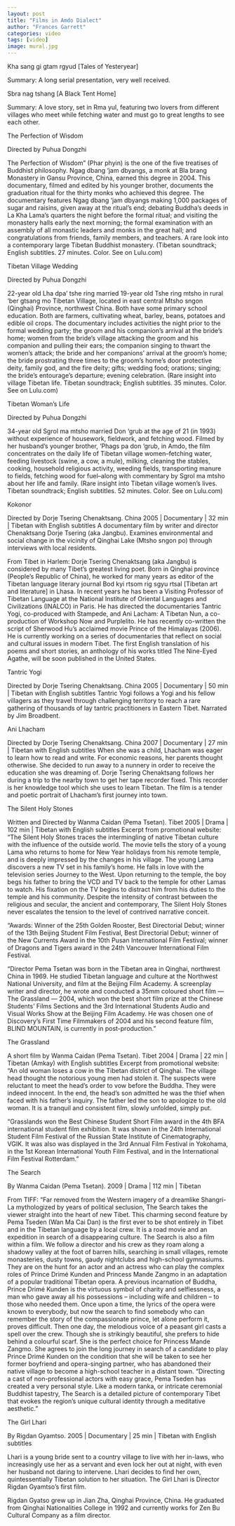 ```yaml
---
layout: post
title: "Films in Amdo Dialect"
author: "Frances Garrett"
categories: video
tags: [video]
image: mural.jpg
---
```


Kha sang gi gtam rgyud [Tales of Yesteryear]

Summary: A long serial presentation, very well received.

Sbra nag tshang [A Black Tent Home]

Summary: A love story, set in Rma yul, featuring two lovers from different villages who meet while fetching water and must go to great lengths to see each other.

The Perfection of Wisdom

Directed by Puhua Dongzhi

The Perfection of Wisdom” (Phar phyin) is the one of the five treatises of Buddhist philosophy. Ngag dbang ‘jam dbyangs, a monk at Bla brang Monastery in Gansu Province, China, earned this degree in 2004. This documentary, filmed and edited by his younger brother, documents the graduation ritual for the thirty monks who achieved this degree. The documentary features Ngag dbang ‘jam dbyangs making 1,000 packages of sugar and raisins, given away at the ritual’s end; debating Buddha’s deeds in La Kha Lama’s quarters the night before the formal ritual; and visiting the monastery halls early the next morning; the formal examination with an assembly of all monastic leaders and monks in the great hall; and congratulations from friends, family members, and teachers. A rare look into a contemporary large Tibetan Buddhist monastery. (Tibetan soundtrack; English subtitles. 27 minutes. Color. See on Lulu.com)

Tibetan Village Wedding

Directed by Puhua Dongzhi

22-year old Lha dpa’ tshe ring married 19-year old Tshe ring mtsho in rural ‘ber gtsang mo Tibetan Village, located in east central Mtsho sngon (Qinghai) Province, northwest China. Both have some primary school education. Both are farmers, cultivating wheat, barley, beans, potatoes and edible oil crops. The documentary includes activities the night prior to the formal wedding party; the groom and his companion’s arrival at the bride’s home; women from the bride’s village attacking the groom and his companion and pulling their ears; the companion singing to thwart the women’s attack; the bride and her companions’ arrival at the groom’s home; the bride prostrating three times to the groom’s home’s door protective deity, family god, and the fire deity; gifts; wedding food; orations; singing; the bride’s entourage’s departure; evening celebration. (Rare insight into village Tibetan life. Tibetan soundtrack; English subtitles. 35 minutes. Color. See on Lulu.com)

Tibetan Woman’s Life

Directed by Puhua Dongzhi

34-year old Sgrol ma mtsho married Don ‘grub at the age of 21 (in 1993) without experience of housework, fieldwork, and fetching wood. Filmed by her husband’s younger brother, ‘Phags pa don ‘grub, in Amdo, the film concentrates on the daily life of Tibetan village women–fetching water, feeding livestock (swine, a cow, a mule), milking, cleaning the stables, cooking, household religious activity, weeding fields, transporting manure to fields, fetching wood for fuel–along with commentary by Sgrol ma mtsho about her life and family. (Rare insight into Tibetan village women’s lives. Tibetan soundtrack; English subtitles. 52 minutes. Color. See on Lulu.com)

Kokonor

Directed by Dorje Tsering Chenaktsang. China 2005 | Documentary | 32 min | Tibetan with English subtitles
A documentary film by writer and director Chenaktsang Dorje Tsering (aka Jangbu). Examines environmental and social change in the vicinity of Qinghai Lake (Mtsho sngon po) through interviews with local residents.

From Tibet in Harlem: Dorje Tsering Chenaktsang (aka Jangbu) is considered by many Tibet’s greatest living poet. Born in Qinghai province (People’s Republic of China), he worked for many years as editor of the Tibetan language literary journal Bod kyi rtsom rig sgyu rtsal [Tibetan art and literature] in Lhasa. In recent years he has been a Visiting Professor of Tibetan Language at the National Institute of Oriental Languages and Civilizations (INALCO) in Paris. He has directed the documentaries Tantric Yogi, co-produced with Stampede, and Ani Lacham: A Tibetan Nun, a co-production of Workshop Now and Purplelito. He has recently co-written the script of Sherwood Hu’s acclaimed movie Prince of the Himalayas (2006). He is currently working on a series of documentaries that reflect on social and cultural issues in modern Tibet. The first English translation of his poems and short stories, an anthology of his works titled The Nine-Eyed Agathe, will be soon published in the United States.

Tantric Yogi

Directed by Dorje Tsering Chenaktsang. China 2005 | Documentary | 50 min | Tibetan with English subtitles
Tantric Yogi follows a Yogi and his fellow villagers as they travel through challenging territory to reach a rare gathering of thousands of lay tantric practitioners in Eastern Tibet. Narrated by Jim Broadbent.

Ani Lhacham

Directed by Dorje Tsering Chenaktsang. China 2007 | Documentary | 27 min | Tibetan with English subtitles
When she was a child, Lhacham was eager to learn how to read and write. For economic reasons, her parents thought otherwise. She decided to run away to a nunnery in order to receive the education she was dreaming of. Dorje Tsering Chenaktsang follows her during a trip to the nearby town to get her tape recorder fixed. This recorder is her knowledge tool which she uses to learn Tibetan. The film is a tender and poetic portrait of Lhacham’s first journey into town.

The Silent Holy Stones

Written and Directed by Wanma Caidan (Pema Tsetan). Tibet 2005 | Drama | 102 min | Tibetan with English subtitles
Excerpt from promotional website: “The Silent Holy Stones traces the intermingling of native Tibetan culture with the influence of the outside world. The movie tells the story of a young Lama who returns to home for New Year holidays from his remote temple, and is deeply impressed by the changes in his village. The young Lama discovers a new TV set in his family’s home. He falls in love with the television series Journey to the West. Upon returning to the temple, the boy begs his father to bring the VCD and TV back to the temple for other Lamas to watch. His fixation on the TV begins to distract him from his duties to the temple and his community. Despite the intensity of contrast between the religious and secular, the ancient and contemporary, The Silent Holy Stones never escalates the tension to the level of contrived narrative conceit.

“Awards: Winner of the 25th Golden Rooster, Best Directorial Debut; winner of the 13th Beijing Student Film Festival, Best Directorial Debut; winner of the New Currents Award in the 10th Pusan International Film Festival; winner of Dragons and Tigers award in the 24th Vancouver International Film Festival.

“Director Pema Tsetan was born in the Tibetan area in Qinghai, northwest China in 1969. He studied Tibetan language and culture at the Northwest National University, and film at the Beijing Film Academy. A screenplay writer and director, he wrote and conducted a 35mm coloured short film — The Grassland — 2004, which won the best short film prize at the Chinese Students’ Films Sections and the 3rd International Students Audio and Visual Works Show at the Beijing Film Academy. He was chosen one of Discovery’s First Time Filmmakers of 2004 and his second feature film, BLIND MOUNTAIN, is currently in post-production.”

The Grassland

A short film by Wanma Caidan (Pema Tsetan). Tibet 2004 | Drama | 22 min | Tibetan (Amkay) with English subtitles
Excerpt from promotional website: “An old woman loses a cow in the Tibetan district of Qinghai. The village head thought the notorious young men had stolen it. The suspects were reluctant to meet the head’s order to vow before the Buddha. They were indeed innocent. In the end, the head’s son admitted he was the thief when faced with his father’s inquiry. The father led the son to apologize to the old woman. It is a tranquil and consistent film, slowly unfolded, simply put.

“Grasslands won the Best Chinese Student Short Film award in the 4th BFA international student film exhibition. It was shown in the 24th International Student Film Festival of the Russian State Institute of Cinematography, VGIK. It was also was displayed in the 3rd Annual Film Festival in Yokohama, in the 1st Korean International Youth Film Festival, and in the International Film Festival Rotterdam.”

The Search

By Wanma Caidan (Pema Tsetan). 2009 | Drama | 112 min | Tibetan

From TIFF: “Far removed from the Western imagery of a dreamlike Shangri-La mythologized by years of political seclusion, The Search takes the viewer straight into the heart of new Tibet. This charming second feature by Pema Tseden (Wan Ma Cai Dan) is the first ever to be shot entirely in Tibet and in the Tibetan language by a local crew. It is a road movie and an expedition in search of a disappearing culture. The Search is also a film within a film. We follow a director and his crew as they roam along a shadowy valley at the foot of barren hills, searching in small villages, remote monasteries, dusty towns, gaudy nightclubs and high-school gymnasiums. They are on the hunt for an actor and an actress who can play the complex roles of Prince Drimé Kunden and Princess Mande Zangmo in an adaptation of a popular traditional Tibetan opera. A previous incarnation of Buddha, Prince Drimé Kunden is the virtuous symbol of charity and selflessness, a man who gave away all his possessions – including wife and children – to those who needed them. Once upon a time, the lyrics of the opera were known to everybody, but now the search to find somebody who can remember the story of the compassionate prince, let alone perform it, proves difficult. Then one day, the melodious voice of a peasant girl casts a spell over the crew. Though she is strikingly beautiful, she prefers to hide behind a colourful scarf. She is the perfect choice for Princess Mande Zangmo. She agrees to join the long journey in search of a candidate to play Prince Drimé Kunden on the condition that she will be taken to see her former boyfriend and opera-singing partner, who has abandoned their native village to become a high-school teacher in a distant town.
“Directing a cast of non-professional actors with easy grace, Pema Tseden has created a very personal style. Like a modern tanka, or intricate ceremonial Buddhist tapestry, The Search is a detailed picture of contemporary Tibet that evokes the region’s unique cultural identity through a meditative aesthetic.”

The Girl Lhari

By Rigdan Gyamtso. 2005 | Documentary | 25 min | Tibetan with English subtitles

Lhari is a young bride sent to a country village to live with her in-laws, who increasingly use her as a servant and even lock her out at night, with even her husband not daring to intervene. Lhari decides to find her own, quintessentially Tibetan solution to her situation. The Girl Lhari is Director Rigdan Gyamtso’s first film.

Rigdan Gyatso grew up in Jian Zha, Qinghai Province, China. He graduated from Qinghai Nationalities College in 1992 and currently works for Zen Bu Cultural Company as a film director.
